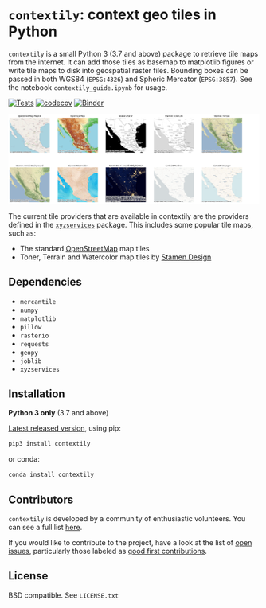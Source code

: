 # `contextily`: context geo tiles in Python

`contextily` is a small Python 3 (3.7 and above) package to retrieve tile maps from the
internet. It can add those tiles as basemap to matplotlib figures or write tile
maps to disk into geospatial raster files. Bounding boxes can be passed in both
WGS84 (`EPSG:4326`) and Spheric Mercator (`EPSG:3857`). See the notebook
`contextily_guide.ipynb` for usage.


[![Tests](https://github.com/geopandas/contextily/actions/workflows/tests.yaml/badge.svg)](https://github.com/geopandas/contextily/actions/workflows/tests.yaml)
[![codecov](https://codecov.io/gh/geopandas/contextily/branch/master/graph/badge.svg?token=5Eu3L1peBb)](https://codecov.io/gh/geopandas/contextily)
[![Binder](https://mybinder.org/badge_logo.svg)](https://mybinder.org/v2/gh/geopandas/contextily/master?urlpath=lab/tree/notebooks/intro_guide.ipynb)

![Tiles](tiles.png)

The current tile providers that are available in contextily are the providers
defined in the [`xyzservices`](https://xyzservices.readthedocs.io)
package. This includes some popular tile maps, such as:

* The standard [OpenStreetMap](http://openstreetmap.org) map tiles
* Toner, Terrain and Watercolor map tiles by [Stamen Design](http://stamen.com)

## Dependencies

* `mercantile`
* `numpy`
* `matplotlib`
* `pillow`
* `rasterio`
* `requests`
* `geopy`
* `joblib`
* `xyzservices`

## Installation

**Python 3 only** (3.7 and above)

[Latest released version](https://github.com/geopandas/contextily/releases/), using pip:

```sh
pip3 install contextily
```

or conda:

```sh
conda install contextily
```


## Contributors

`contextily` is developed by a community of enthusiastic volunteers. You can see a full list [here](https://github.com/geopandas/contextily/graphs/contributors).

If you would like to contribute to the project, have a look at the list of [open issues](https://github.com/geopandas/contextily/issues), particularly those labeled as [good first contributions](https://github.com/geopandas/contextily/issues?q=is%3Aissue+is%3Aopen+label%3Agood-first-contribution).

## License

BSD compatible. See `LICENSE.txt`
